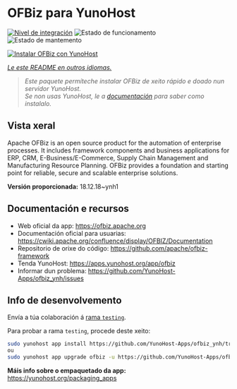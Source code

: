 <!--
NOTA: Este README foi creado automáticamente por <https://github.com/YunoHost/apps/tree/master/tools/readme_generator>
NON debe editarse manualmente.
-->

# OFBiz para YunoHost

[![Nivel de integración](https://apps.yunohost.org/badge/integration/ofbiz)](https://ci-apps.yunohost.org/ci/apps/ofbiz/)
![Estado de funcionamento](https://apps.yunohost.org/badge/state/ofbiz)
![Estado de mantemento](https://apps.yunohost.org/badge/maintained/ofbiz)

[![Instalar OFBiz con YunoHost](https://install-app.yunohost.org/install-with-yunohost.svg)](https://install-app.yunohost.org/?app=ofbiz)

*[Le este README en outros idiomas.](./ALL_README.md)*

> *Este paquete permíteche instalar OFBiz de xeito rápido e doado nun servidor YunoHost.*  
> *Se non usas YunoHost, le a [documentación](https://yunohost.org/install) para saber como instalalo.*

## Vista xeral

Apache OFBiz is an open source product for the automation of enterprise processes. It includes framework components and business applications for ERP, CRM, E-Business/E-Commerce, Supply Chain Management and Manufacturing Resource Planning. OFBiz provides a foundation and starting point for reliable, secure and scalable enterprise solutions. 


**Versión proporcionada:** 18.12.18~ynh1
## Documentación e recursos

- Web oficial da app: <https://ofbiz.apache.org>
- Documentación oficial para usuarias: <https://cwiki.apache.org/confluence/display/OFBIZ/Documentation>
- Repositorio de orixe do código: <https://github.com/apache/ofbiz-framework>
- Tenda YunoHost: <https://apps.yunohost.org/app/ofbiz>
- Informar dun problema: <https://github.com/YunoHost-Apps/ofbiz_ynh/issues>

## Info de desenvolvemento

Envía a túa colaboración á [rama `testing`](https://github.com/YunoHost-Apps/ofbiz_ynh/tree/testing).

Para probar a rama `testing`, procede deste xeito:

```bash
sudo yunohost app install https://github.com/YunoHost-Apps/ofbiz_ynh/tree/testing --debug
ou
sudo yunohost app upgrade ofbiz -u https://github.com/YunoHost-Apps/ofbiz_ynh/tree/testing --debug
```

**Máis info sobre o empaquetado da app:** <https://yunohost.org/packaging_apps>
